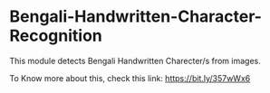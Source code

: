 # Bengali-Handwritten-Character-Recognition

This module detects Bengali Handwritten Charecter/s from images.

To Know more about this, check this link: https://bit.ly/357wWx6
